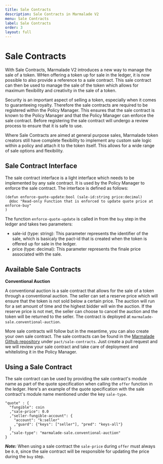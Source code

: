 ```yaml
---
title: Sale Contracts
description: Sale Contracts in Marmalade V2
menu: Sale Contracts
label: Sale Contracts
order: 3
layout: full
---
```


# Sale Contracts

With Sale Contracts, Marmalade V2 introduces a new way to manage the sale of a token. WHen offering a token up for sale in the ledger, it is now possible to also provide a reference to a sale contract. This sale contract can then be used to manage the sale of the token which allows for maximum flexibility and creativity in the sale of a token.

Security is an important aspect of selling a token, especially when it comes to guaranteeing royalty. Therefore the sale contracts are required to be registered within the Policy Manager. This ensures that the sale contract is known to the Policy Manager and that the Policy Manager can enforce the sale contract. Before registering the sale contract will undergo a review process to ensure that it is safe to use.

Where Sale Contracts are aimed at general purpose sales, Marmalade token creators still have complete flexibility to implement any custom sale logic within a policy and attach it to the token itself. This allows for a wide range of sale options and flexibility.

## Sale Contract Interface

The sale contract interface is a light interface which needs to be implemented by any sale contract. It is used by the Policy Manager to enforce the sale contract. The interface is defined as follows:

```pact
(defun enforce-quote-update:bool (sale-id:string price:decimal)
  @doc "Read-only Function that is enforced to update quote price at enforce-buy"
)
```

The function `enforce-quote-update` is called in from the `buy` step in the ledger and takes two parameters:

- sale-id (type: string): This parameter represents the identifier of the sale, which is basicaly the pact-id that is created when the token is offered up for sale in the ledger.
- price (type: decimal): This parameter represents the finale price associated with the sale.

## Available Sale Contracts

**Conventional Auction**

A conventional auction is a sale contract that allows for the sale of a token through a conventional auction. The seller can set a reserve price which will ensure that the token is not sold below a certain price. The auction will run for a set amount of time and the highest bidder will win the auction. If the reserve price is not met, the seller can choose to cancel the auction and the token will be returned to the seller.
The contract is deployed at `marmalade-sale.conventional-auction`.

More sale contracts will follow but in the meantime, you can also create your own sale contract. The sale contracts can be found in the [Marmalade Github repository](https://github.com/kadena-io/marmalade) under `pact/sale-contracts`. Just create a pull request and we will review your sale contract and take care of deployment and whitelisting it in the Policy Manager.

## Using a Sale Contract
The sale contract can be used by providing the sale contract's module name as part of the quote specification when calling the `offer` function in the ledger. Here's an example of the quote specification with the sale contract's module name mentioned under the key `sale-type`.

```pact
"quote" : {
  "fungible": coin
  ,"sale-price": 0.0
  ,"seller-fungible-account": {
    "account": "k:seller"
    ,"guard": {"keys": ["seller"], "pred": "keys-all"}
  }
  ,"sale-type": "marmalade-sale.conventional-auction"
}
```

**_Note:_** When using a sale contract the `sale-price` during `offer` must always be `0.0`, since the sale contract will be responsible for updating the price during the `buy` step.